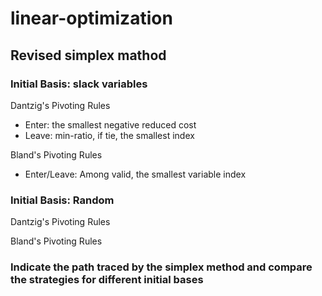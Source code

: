 # linear-optimization

## Revised simplex mathod

### Initial Basis: slack variables

Dantzig's Pivoting Rules

  - Enter: the smallest negative reduced cost
  - Leave: min-ratio, if tie, the smallest index

Bland's Pivoting Rules

  - Enter/Leave: Among valid, the smallest variable index

### Initial Basis: Random 

Dantzig's Pivoting Rules

Bland's Pivoting Rules

### Indicate the path traced by the simplex method and compare the strategies for different initial bases
